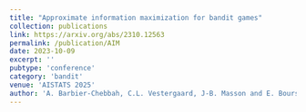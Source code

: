 ```yaml
---
title: "Approximate information maximization for bandit games"
collection: publications
link: https://arxiv.org/abs/2310.12563
permalink: /publication/AIM
date: 2023-10-09
excerpt: ''
pubtype: 'conference'
category: 'bandit'
venue: 'AISTATS 2025'
author: 'A. Barbier-Chebbah, C.L. Vestergaard, J-B. Masson and E. Boursier'
---
```

